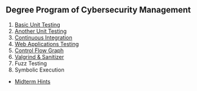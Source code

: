 ## Degree Program of Cybersecurity Management

1. [Basic Unit Testing](https://docs.google.com/presentation/d/1ajpCVy6oh5KCS0XniTHTijF8y_X1I_Y44nEj1KwC9FE/edit?usp=sharing)
2. [Another Unit Testing](https://docs.google.com/presentation/d/1gL409Wpgwxa4vEVTS4n89CVMchdxSVqyEcBizRRa6AQ/edit?usp=sharing)
3. [Continuous Integration](https://docs.google.com/presentation/d/10PEVqsC4PJ_RUMXi5wBnGbJwLMhkFSmCJF7VGcMR4vk/edit?usp=sharing)
4. [Web Applications Testing](https://docs.google.com/presentation/d/1f-3SAo6ASIMWtPPVj4raYHoQDSFhK0ErsR29fOLVpzo/edit?usp=sharing)
5. [Control Flow Graph](https://docs.google.com/presentation/d/18on6ubPk7eAkLalTKbB_SwpfZv7OFc04BmKks2A8UHU/edit?usp=sharing)
6. [Valgrind & Sanitizer](https://drive.google.com/file/d/1VSRsuQdTXfgRYY3ZQ-Sp3xYwSYF4tUgC/view?usp=sharing)
7. Fuzz Testing
8. Symbolic Execution

- [Midterm Hints](https://docs.google.com/presentation/d/1KEmmE-EMPOKiEQLVWSUVQQikKmuWAbkN3wofC_4bTsk/edit?usp=sharing)
